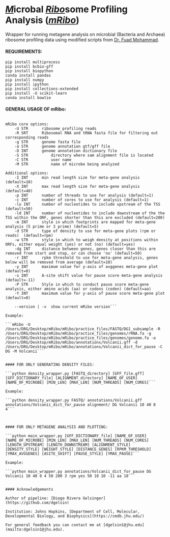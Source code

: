 # <ins>*M*</ins>icrobal <ins>*Ribo*</ins>some Profiling Analysis (<ins>*mRibo*</ins>)
Wrapper for running metagene analysis on microbial (Bacteria and Archaea) ribosome profiling data using modified scripts from [Dr. Fuad Mohammad](https://github.com/dgelsin/2018_Bacterial_Pipeline_riboseq).

#### REQUIREMENTS:
```pip install DateTime
pip install multiprocess
pip install bcbio-gff
pip install biopython
conda install pandas
pip install numpy
pip install ipython
pip install collections-extended
pip install -U scikit-learn
conda install bowtie
```

#### GENERAL USAGE OF mRibo:

```mRibo -U reads.fastq -R rRNA.fa -g genome.fa -a genome.gff -d genome_dict -S alignment_directory -C name_of_user -M name_of_microbe

mRibo core options:
	-U STR		ribosome profiling reads
	-R SRT		Ribosomal RNA and tRNA fasta file for filtering out corresponding reads
	-g STR		genome fasta file
	-a STR		genome annotation gtf/gff file
	-D INT		genome annotation dictionary file
	-S STR      	directory where sam alignment file is located
	-C STR      	user name
	-M STR      	name of microbe being analyzed

Additional options:
	-I INT		min read length size for meta-gene analysis (default=10)
	-X INT		max read length size for meta-gene analysis (default=40)
	-p INT		number of threads to use for analysis (default=1)
	-c INT		number of cores to use for analysis (default=1)
	-lu INT		number of nucleotides to include upstream of the TSS (default=50)
	-ld INT		number of nucleotides to include downstream of the the TSS within the ORF, genes shorter than this are excluded (default=200)
	-m INT		style in which footprints are mapped for meta-gene analysis (5 prime or 3 prime) (default=5)
	-d STR		type of density to use for meta-gene plots (rpm or reads)  (default=rpm)
	-w STR		style in which to weigh density at positions within ORFs, either equal weight (yes) or not (no) (default=yes)
	-dg INT		distance between genes, genes closer than this are removed from start and stop, or can choose 'no' (default=50)
	-r INT		rpkm threshold to use for meta-gene analysis, genes below will be removed from average (default=10)
	-y INT		maximum value for y-axis of avggenes meta-gene plot (default=0)
	-s INT		A-site shift value for pause score meta-gene analysis (default=-11)
	-P STR		Style in which to conduct pause score meta-gene analysis, either amino acids (aa) or codons (codon) (default=aa)
	-Y INT		maximum value for y-axis of pause score meta-gene plot (default=0)

	--version | -v	show current mRibo version```

Example:

```mRibo -U /Users/DRG/Desktop/mRibo/mRibo/practice_files/FASTQ/DG1_subsample -R /Users/DRG/Desktop/mRibo/mRibo/practice_files/genomes/rRNA.fa -g /Users/DRG/Desktop/mRibo/mRibo/practice_files/genomes/genome.fa -a /Users/DRG/Desktop/mRibo/mRibo/annotations/Volcanii.gff -d /Users/DRG/Desktop/mRibo/mRibo/annotations/Volcanii_dict_for_pause -C DG -M Volcanii```


#### FOR ONLY GENERATING DENSITY FILES:

```python density_wrapper.py [FASTQ_directory] [GFF_file.gff] [GFF_DICTIONARY_file] [ALIGNMENT_directory] [NAME_OF_USER] [NAME_OF_MICROBE] [MIN_LEN] [MAX_LEN] [NUM_THREADS] [NUM_CORES]```

Example:

```python density_wrapper.py FASTQ/ annotations/Volcanii.gff annotations/Volcanii_dict_for_pause alignment/ DG Volcanii 10 40 8 4```



#### FOR ONLY METAGENE ANALYSIS AND PLOTTING:

```python main_wrapper.py [GFF_DICTIONARY_file] [NAME_OF_USER] [NAME_OF_MICROBE] [MIN_LEN] [MAX_LEN] [NUM_THREADS] [NUM_CORES] [LENGTH_UPSTREAM] [LENGTH_DOWNSTREAM] [ALIGNMENT_STYLE] [DENSITY_STYLE] [WEIGHT_STYLE] [DISTANCE_GENES] [RPKM_THRESHOLD] [YMAX_AVGGENES] [ASITE_SHIFT] [PAUSE_STYLE] [YMAX_PAUSE]```

Example:

```python main_wrapper.py annotations/Volcanii_dict_for_pause DG Volcanii 10 40 8 4 50 200 3 rpm yes 50 10 10 -11 aa 10```


#### Acknowledgements

Author of pipeline: [Diego Rivera Gelsinger](https://github.com/dgelsin)

Institution: Johns Hopkins, [Department of Cell, Molecular, Developmental Biology, and Biophysics](https://cmdb.jhu.edu/)

For general feedback you can contact me at [dgelsin1@jhu.edu](mailto:dgelsin1@jhu.edu). 
